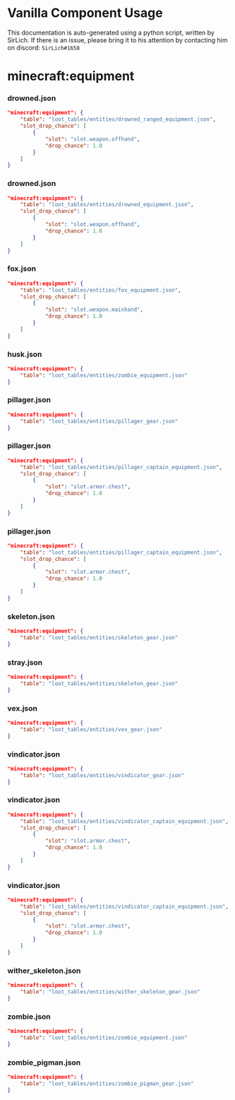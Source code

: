 # Vanilla Component Usage
This documentation is auto-generated using a python script, written by SirLich. If there is an issue, please bring it to his attention by contacting him on discord: `SirLich#1658`

# minecraft:equipment
### drowned.json
```JSON
"minecraft:equipment": {
    "table": "loot_tables/entities/drowned_ranged_equipment.json",
    "slot_drop_chance": [
        {
            "slot": "slot.weapon.offhand",
            "drop_chance": 1.0
        }
    ]
}
```

### drowned.json
```JSON
"minecraft:equipment": {
    "table": "loot_tables/entities/drowned_equipment.json",
    "slot_drop_chance": [
        {
            "slot": "slot.weapon.offhand",
            "drop_chance": 1.0
        }
    ]
}
```

### fox.json
```JSON
"minecraft:equipment": {
    "table": "loot_tables/entities/fox_equipment.json",
    "slot_drop_chance": [
        {
            "slot": "slot.weapon.mainhand",
            "drop_chance": 1.0
        }
    ]
}
```

### husk.json
```JSON
"minecraft:equipment": {
    "table": "loot_tables/entities/zombie_equipment.json"
}
```

### pillager.json
```JSON
"minecraft:equipment": {
    "table": "loot_tables/entities/pillager_gear.json"
}
```

### pillager.json
```JSON
"minecraft:equipment": {
    "table": "loot_tables/entities/pillager_captain_equipment.json",
    "slot_drop_chance": [
        {
            "slot": "slot.armor.chest",
            "drop_chance": 1.0
        }
    ]
}
```

### pillager.json
```JSON
"minecraft:equipment": {
    "table": "loot_tables/entities/pillager_captain_equipment.json",
    "slot_drop_chance": [
        {
            "slot": "slot.armor.chest",
            "drop_chance": 1.0
        }
    ]
}
```

### skeleton.json
```JSON
"minecraft:equipment": {
    "table": "loot_tables/entities/skeleton_gear.json"
}
```

### stray.json
```JSON
"minecraft:equipment": {
    "table": "loot_tables/entities/skeleton_gear.json"
}
```

### vex.json
```JSON
"minecraft:equipment": {
    "table": "loot_tables/entities/vex_gear.json"
}
```

### vindicator.json
```JSON
"minecraft:equipment": {
    "table": "loot_tables/entities/vindicator_gear.json"
}
```

### vindicator.json
```JSON
"minecraft:equipment": {
    "table": "loot_tables/entities/vindicator_captain_equipment.json",
    "slot_drop_chance": [
        {
            "slot": "slot.armor.chest",
            "drop_chance": 1.0
        }
    ]
}
```

### vindicator.json
```JSON
"minecraft:equipment": {
    "table": "loot_tables/entities/vindicator_captain_equipment.json",
    "slot_drop_chance": [
        {
            "slot": "slot.armor.chest",
            "drop_chance": 1.0
        }
    ]
}
```

### wither_skeleton.json
```JSON
"minecraft:equipment": {
    "table": "loot_tables/entities/wither_skeleton_gear.json"
}
```

### zombie.json
```JSON
"minecraft:equipment": {
    "table": "loot_tables/entities/zombie_equipment.json"
}
```

### zombie_pigman.json
```JSON
"minecraft:equipment": {
    "table": "loot_tables/entities/zombie_pigman_gear.json"
}
```

